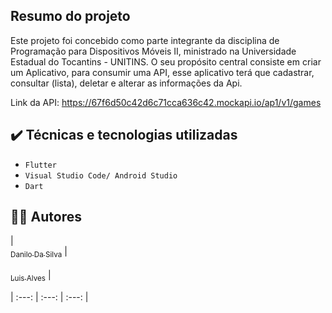 ## Resumo do projeto
Este projeto foi concebido como parte integrante da disciplina de Programação para Dispositivos Móveis II, ministrado na Universidade Estadual do Tocantins - UNITINS. O seu propósito central consiste em criar um Aplicativo, para consumir uma API, esse aplicativo terá que cadastrar, consultar (lista), deletar e alterar as informações da Api. 

Link da API: https://67f6d50c42d6c71cca636c42.mockapi.io/ap1/v1/games
## ✔️ Técnicas e tecnologias utilizadas

- ``Flutter``
- ``Visual Studio Code/ Android Studio``
- ``Dart``

## 👨‍💻 Autores
| [<br><sub>Danilo Da Silva</sub>](https://github.com/DaniloDaSilvaMoreira) |  
[<br><sub>Luis Alves</sub>](https://github.com/alvesluis311) |  

 | :---: | :---: | :---: | 
